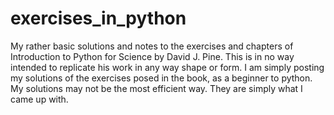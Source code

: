 # exercises_in_python

My rather basic solutions and notes to the exercises and chapters of Introduction to Python for Science by David J. Pine. This is in no way intended to replicate his work in any way shape or form. I am simply posting my solutions of the exercises posed in the book, as a beginner to python. My solutions may not be the most efficient way. They are simply what I came up with.
